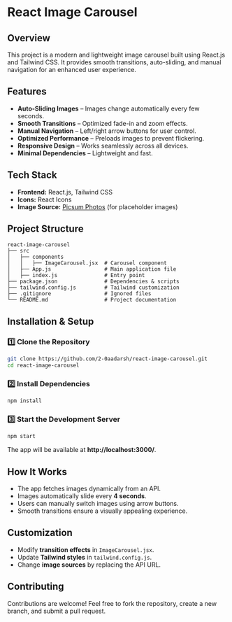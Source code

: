 # React Image Carousel

## Overview
This project is a modern and lightweight image carousel built using React.js and Tailwind CSS. It provides smooth transitions, auto-sliding, and manual navigation for an enhanced user experience.

## Features
- **Auto-Sliding Images** – Images change automatically every few seconds.  
- **Smooth Transitions** – Optimized fade-in and zoom effects.  
- **Manual Navigation** – Left/right arrow buttons for user control.  
- **Optimized Performance** – Preloads images to prevent flickering.  
- **Responsive Design** – Works seamlessly across all devices.  
- **Minimal Dependencies** – Lightweight and fast.

## Tech Stack
- **Frontend:** React.js, Tailwind CSS  
- **Icons:** React Icons  
- **Image Source:** [Picsum Photos](https://picsum.photos/) (for placeholder images)

## Project Structure
```
react-image-carousel
├── src
│   ├── components
│   │   ├── ImageCarousel.jsx  # Carousel component
│   ├── App.js                 # Main application file
│   ├── index.js               # Entry point
├── package.json               # Dependencies & scripts
├── tailwind.config.js         # Tailwind customization
├── .gitignore                 # Ignored files
└── README.md                  # Project documentation
```

## Installation & Setup

### 1️⃣ Clone the Repository
```sh
git clone https://github.com/2-0aadarsh/react-image-carousel.git
cd react-image-carousel
```

### 2️⃣ Install Dependencies
```sh
npm install
```

### 3️⃣ Start the Development Server
```sh
npm start
```
The app will be available at **http://localhost:3000/**.

## How It Works
- The app fetches images dynamically from an API.  
- Images automatically slide every **4 seconds**.  
- Users can manually switch images using arrow buttons.  
- Smooth transitions ensure a visually appealing experience.  

## Customization
- Modify **transition effects** in `ImageCarousel.jsx`.  
- Update **Tailwind styles** in `tailwind.config.js`.  
- Change **image sources** by replacing the API URL.  

## Contributing
Contributions are welcome! Feel free to fork the repository, create a new branch, and submit a pull request.
